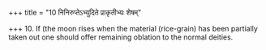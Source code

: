 +++
title = "10 निनिरुप्तेऽभ्युदिते प्राकृतीभ्यः शेषम्"

+++
10. If (the moon rises when the material (rice-grain) has been partially taken out one should offer remaining oblation to the normal deities. 
